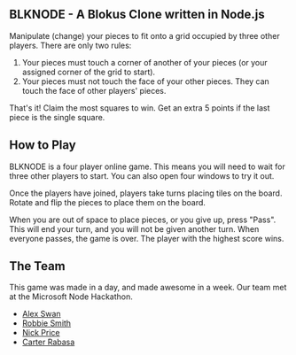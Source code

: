 ## BLKNODE - A Blokus Clone written in Node.js

Manipulate (change) your pieces to fit onto a grid occupied by three other players.  There are only two rules:
1. Your pieces must touch a corner of another of your pieces (or your assigned corner of the grid to start).
2. Your pieces must not touch the face of your other pieces.  They can touch the face of other players' pieces.

That's it!  Claim the most squares to win.  Get an extra 5 points if the last piece is the single square.

## How to Play

BLKNODE is a four player online game.  This means you will need to wait for three other players to start.  You can also open four windows to try it out.  

Once the players have joined, players take turns placing tiles on the board.  Rotate and flip the pieces to place them on the board.

When you are out of space to place pieces, or you give up, press "Pass".  This will end your turn, and you will not be given another turn.  When everyone passes, the game is over.  The player with the highest score wins.

## The Team

This game was made in a day, and made awesome in a week.  Our team met at the Microsoft Node Hackathon.

* [Alex Swan](https://github.com/BoldBigflank)
* [Robbie Smith](https://github.com/robbiesmith)
* [Nick Price](https://github.com/nprice22)
* [Carter Rabasa](https://github.com/crabasa)
